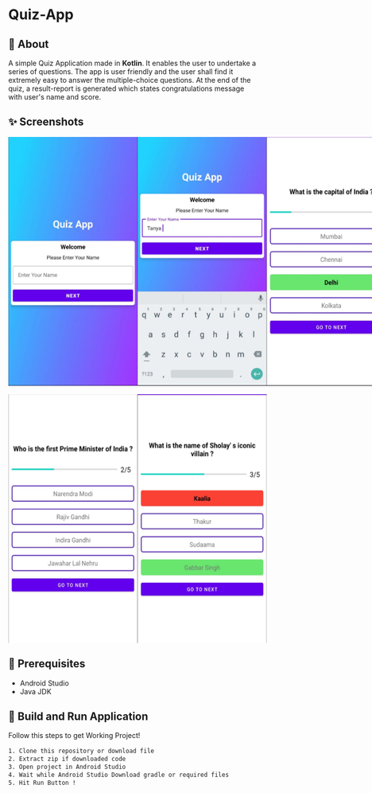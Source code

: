 # Quiz-App

## 🌟 About
A simple Quiz Application made in **Kotlin**. It enables the user to undertake a series of questions. The app is user friendly and the user shall find it extremely easy to answer the multiple-choice questions. At the end of the quiz, a result-report is generated which states congratulations message with user's name and score.

## ✨ Screenshots

<div style="display:flex;">
<img src="screenshots/img1.jpeg" width="260">
<img src="screenshots/img2.jpeg" width="260">
<img src="screenshots/img3.jpeg" width="260" height = "500">
</div>
<br>
<div style="display:flex;">
<img src="screenshots/img4.jpeg" width="260" height = "500">
<img src="screenshots/img5.jpeg" width="260" height = "500">
</div>

## 🌟 Prerequisites
*   Android Studio 
*   Java JDK

## 🔨 Build and Run Application

Follow this steps to get Working Project!
```
1. Clone this repository or download file
2. Extract zip if downloaded code
3. Open project in Android Studio
4. Wait while Android Studio Download gradle or required files
5. Hit Run Button !
```
